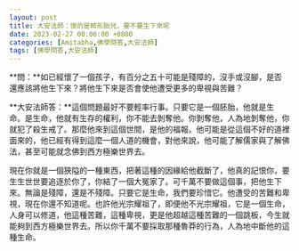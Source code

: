 ```yaml
---
layout: post
title: 大安法師：懷的是畸形胎兒，要不要生下來呢
date: 2023-02-27 00:06:00 +0800
categories: [Amitabha,佛學問答,大安法師]
tags: [佛學問答,大安法師]
---
```


**問：**如已經懷了一個孩子，有百分之五十可能是殘障的，沒手或沒腳，是否還應該將他生下來？將他生下來是否會使他遭受更多的卑視與苦難？

**大安法師答：**這個問題最好不要輕率行事。只要它是一個胚胎，他就是生命。是生命，他就有生存的權利，你不能去剝奪他。你剝奪他，人為地剝奪他，你就犯了殺生戒了。那麼他來到這個世間，是他的福報。他可能是從這個不好的道裡面來的，他已經有得到這麼一個人道的機會，對他來說，他可能了解儒家與了解佛法，甚至可能就念佛到西方極樂世界去。

現在你就是一個狹隘的一種東西，把著這種的因緣給他截斷了，他真的記恨你，要生生世世要追逐於你了，你結了一個大冤家了。可千萬不要做這個事，把他生下來。無論是殘障，還是不殘障。只要它是生命，我們要珍惜它。他遭受的苦難和卑視，現在你還不知道呢。也許他光宗耀祖了，即便他不光宗耀祖，它是一個生命，人身可以修道，他這種苦難，這種卑視，更是他超越這種苦難的一個跳板，今生就能夠到西方極樂世界去。所以你千萬不要採取那種魯莽的行為，人為地中斷他的這種生命。

